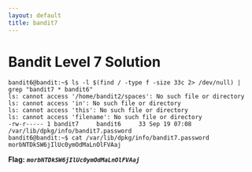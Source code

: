 ```yaml
---
layout: default
title: bandit7
---
```


# Bandit Level 7 Solution

```
bandit6@bandit:~$ ls -l $(find / -type f -size 33c 2> /dev/null) | grep "bandit7 * bandit6"
ls: cannot access '/home/bandit2/spaces': No such file or directory
ls: cannot access 'in': No such file or directory
ls: cannot access 'this': No such file or directory
ls: cannot access 'filename': No such file or directory
-rw-r----- 1 bandit7     bandit6     33 Sep 19 07:08 /var/lib/dpkg/info/bandit7.password
bandit6@bandit:~$ cat /var/lib/dpkg/info/bandit7.password
morbNTDkSW6jIlUc0ymOdMaLnOlFVAaj
```

**Flag:** ***`morbNTDkSW6jIlUc0ymOdMaLnOlFVAaj`*** 

